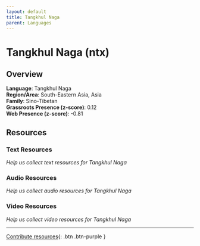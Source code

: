 ```yaml
---
layout: default
title: Tangkhul Naga
parent: Languages
---
```


# Tangkhul Naga (ntx)

## Overview

**Language**: Tangkhul Naga  
**Region/Area**: South-Eastern Asia, Asia  
**Family**: Sino-Tibetan  
**Grassroots Presence (z-score)**: 0.12  
**Web Presence (z-score)**: -0.81  

## Resources

### Text Resources
*Help us collect text resources for Tangkhul Naga*

### Audio Resources
*Help us collect audio resources for Tangkhul Naga*

### Video Resources
*Help us collect video resources for Tangkhul Naga*

---

[Contribute resources](https://forms.office.com/e/1SfLJx3u1r){: .btn .btn-purple }
